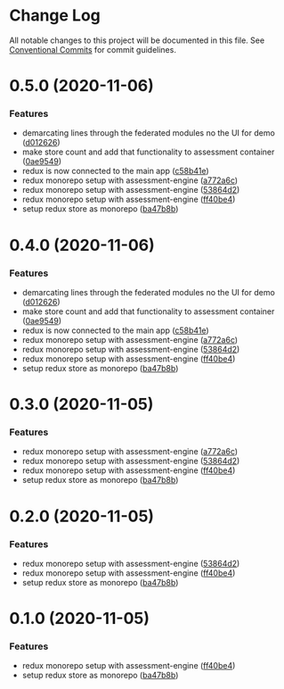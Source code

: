 # Change Log

All notable changes to this project will be documented in this file.
See [Conventional Commits](https://conventionalcommits.org) for commit guidelines.

# 0.5.0 (2020-11-06)


### Features

* demarcating lines through the federated modules no the UI for demo ([d012626](https://github.com/jimmy-james/fm-monorepo-poc/commit/d012626ef4fda03fc771430d32ed2799026519eb))
* make store count and add that functionality to assessment container ([0ae9549](https://github.com/jimmy-james/fm-monorepo-poc/commit/0ae9549918b7b075030fc495d3bbd9327f0aacc7))
* redux is now connected to the main app ([c58b41e](https://github.com/jimmy-james/fm-monorepo-poc/commit/c58b41e14f1e4be42c4503c694cdd8d59dc7a0aa))
* redux monorepo setup with assessment-engine ([a772a6c](https://github.com/jimmy-james/fm-monorepo-poc/commit/a772a6cc0164ea1fee70a3cf1584265407ccce3a))
* redux monorepo setup with assessment-engine ([53864d2](https://github.com/jimmy-james/fm-monorepo-poc/commit/53864d2b755a4865f48e0f6308a0f4ba9bf5f8ba))
* redux monorepo setup with assessment-engine ([ff40be4](https://github.com/jimmy-james/fm-monorepo-poc/commit/ff40be400fd53e422cf1f2da2118c064300ad529))
* setup redux store as monorepo ([ba47b8b](https://github.com/jimmy-james/fm-monorepo-poc/commit/ba47b8b1467da154154e8646787a75554ffb5e57))





# 0.4.0 (2020-11-06)


### Features

* demarcating lines through the federated modules no the UI for demo ([d012626](https://github.com/jimmy-james/fm-monorepo-poc/commit/d012626ef4fda03fc771430d32ed2799026519eb))
* make store count and add that functionality to assessment container ([0ae9549](https://github.com/jimmy-james/fm-monorepo-poc/commit/0ae9549918b7b075030fc495d3bbd9327f0aacc7))
* redux is now connected to the main app ([c58b41e](https://github.com/jimmy-james/fm-monorepo-poc/commit/c58b41e14f1e4be42c4503c694cdd8d59dc7a0aa))
* redux monorepo setup with assessment-engine ([a772a6c](https://github.com/jimmy-james/fm-monorepo-poc/commit/a772a6cc0164ea1fee70a3cf1584265407ccce3a))
* redux monorepo setup with assessment-engine ([53864d2](https://github.com/jimmy-james/fm-monorepo-poc/commit/53864d2b755a4865f48e0f6308a0f4ba9bf5f8ba))
* redux monorepo setup with assessment-engine ([ff40be4](https://github.com/jimmy-james/fm-monorepo-poc/commit/ff40be400fd53e422cf1f2da2118c064300ad529))
* setup redux store as monorepo ([ba47b8b](https://github.com/jimmy-james/fm-monorepo-poc/commit/ba47b8b1467da154154e8646787a75554ffb5e57))





# 0.3.0 (2020-11-05)


### Features

* redux monorepo setup with assessment-engine ([a772a6c](https://github.com/jimmy-james/fm-monorepo-poc/commit/a772a6cc0164ea1fee70a3cf1584265407ccce3a))
* redux monorepo setup with assessment-engine ([53864d2](https://github.com/jimmy-james/fm-monorepo-poc/commit/53864d2b755a4865f48e0f6308a0f4ba9bf5f8ba))
* redux monorepo setup with assessment-engine ([ff40be4](https://github.com/jimmy-james/fm-monorepo-poc/commit/ff40be400fd53e422cf1f2da2118c064300ad529))
* setup redux store as monorepo ([ba47b8b](https://github.com/jimmy-james/fm-monorepo-poc/commit/ba47b8b1467da154154e8646787a75554ffb5e57))





# 0.2.0 (2020-11-05)


### Features

* redux monorepo setup with assessment-engine ([53864d2](https://github.com/jimmy-james/fm-monorepo-poc/commit/53864d2b755a4865f48e0f6308a0f4ba9bf5f8ba))
* redux monorepo setup with assessment-engine ([ff40be4](https://github.com/jimmy-james/fm-monorepo-poc/commit/ff40be400fd53e422cf1f2da2118c064300ad529))
* setup redux store as monorepo ([ba47b8b](https://github.com/jimmy-james/fm-monorepo-poc/commit/ba47b8b1467da154154e8646787a75554ffb5e57))





# 0.1.0 (2020-11-05)


### Features

* redux monorepo setup with assessment-engine ([ff40be4](https://github.com/jimmy-james/fm-monorepo-poc/commit/ff40be400fd53e422cf1f2da2118c064300ad529))
* setup redux store as monorepo ([ba47b8b](https://github.com/jimmy-james/fm-monorepo-poc/commit/ba47b8b1467da154154e8646787a75554ffb5e57))
